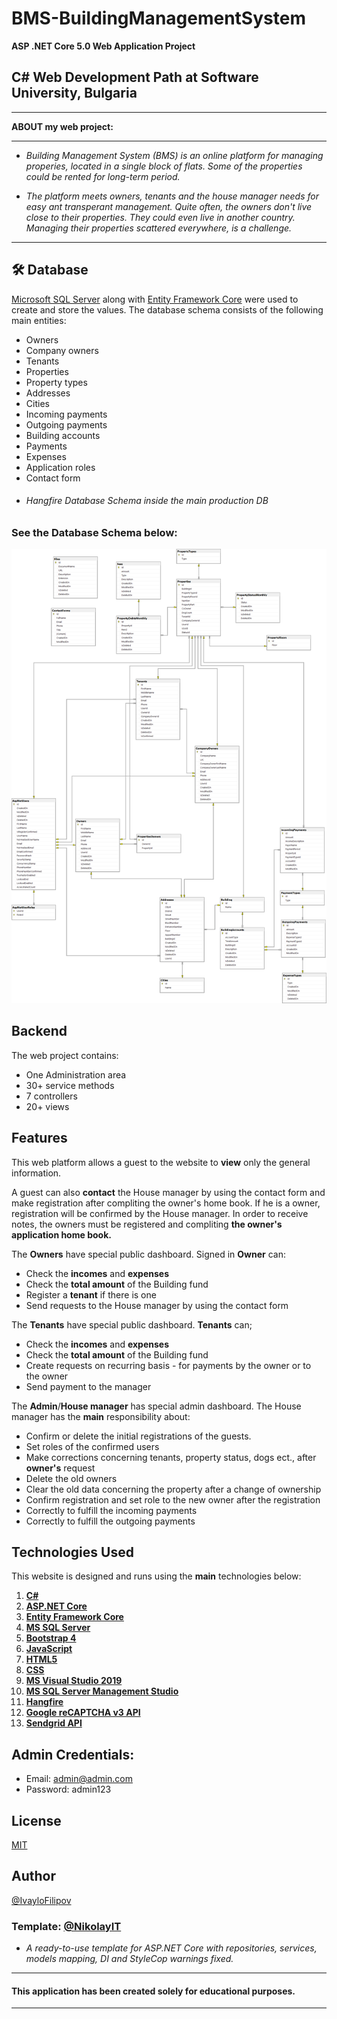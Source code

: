 # BMS-BuildingManagementSystem

  **ASP .NET Core 5.0 Web Application Project** 

 ## C# Web Development Path at Software University, Bulgaria
------------

 **ABOUT my web project:**

------------
- *Building Management System (BMS) is an online platform for managing properies, located in a single block of flats. Some of the properties could be rented for long-term period.*

- *The platform meets owners, tenants and the house manager needs for easy ant transperant management. Quite often, the owners don't live close to their properties. They could even live in another country. Managing their properties scattered everywhere, is a challenge.*

------------

## 🛠 **Database**
[Microsoft SQL Server](https://www.microsoft.com/en-us/sql-server/sql-server-downloads) along with [Entity Framework Core](https://dotnet.microsoft.com/download) were used to create and store the values. 
The database schema consists of the following main entities:

* Owners
* Company owners
* Tenants
* Properties
* Property types
* Addresses
* Cities
* Incoming payments
* Outgoing payments
* Building accounts
* Payments
* Expenses
* Application roles
* Contact form
* ###### Hangfire Database Schema inside the main production DB

### **See the Database Schema below:**

<p align="center">
  <img width="1000" src="Web/BuildingManagementSystem.Web/wwwroot/BMS.dbDiagram.png" alt="Diagram"> 
</p>

## **Backend**
The web project contains:
* One Administration area
* 30+ service methods
* 7 controllers
* 20+ views

## **Features**

This web platform allows a guest to the website to **view** only the general information.

A guest can also **contact** the House manager by using the contact form and make registration after compliting the owner's home book.
If he is a owner, registration will be confirmed by the House manager.
In order to receive notes, the owners must be registered and compliting **the owner's application home book.**

The **Owners** have special public dashboard.
Signed in **Owner** can:
* Check the **incomes** and **expenses**
* Check the **total amount** of the Building fund
* Register a **tenant** if there is one
* Send requests to the House manager by using the contact form

The **Tenants** have special public dashboard.
**Tenants** can;
* Check the **incomes** and **expenses**
* Check the **total amount** of the Building fund
* Create requests on recurring basis - for payments by the owner or to the owner
* Send payment to the manager

The **Admin**/**House manager** has special admin dashboard.
The House manager has the **main** responsibility about:
* Confirm or delete the initial registrations of the guests.
* Set roles of the confirmed users
* Make corrections concerning tenants, property status, dogs ect., after **owner's** request
* Delete the old owners
* Clear the old data concerning the property after a change of ownership
* Confirm registration and set role to the new owner after the registration
* Correctly to fulfill the incoming payments
* Correctly to fulfill the outgoing payments

## **Technologies Used**

This website is designed and runs using the **main** technologies below:

   1) **[C#](https://en.wikipedia.org/wiki/C_Sharp_(programming_language))**
   2) **[ASP.NET Core](https://en.wikipedia.org/wiki/ASP.NET_Core)**
   3) **[Entity Framework Core](https://en.wikipedia.org/wiki/Entity_Framework?wprov=srpw1_0)**
   4) **[MS SQL Server](https://en.wikipedia.org/wiki/Microsoft_SQL_Server)**
   5) **[Bootstrap 4](https://getbootstrap.com/docs/4.0/getting-started/introduction/)**
   6) **[JavaScript](https://en.wikipedia.org/wiki/JavaScript)**
   7) **[HTML5](https://en.wikipedia.org/wiki/HTML)**
   8) **[CSS](https://www.w3schools.com/css/css_intro.asp)**
   9) **[MS Visual Studio 2019](https://code.visualstudio.com/)**
   10) **[MS SQL Server Management Studio](https://docs.microsoft.com/en-us/sql/ssms/download-sql-server-management-studio-ssms?view=sql-server-ver15)**
   11) **[Hangfire](https://www.hangfire.io/)**
   12) **[Google reCAPTCHA v3 API](https://developers.google.com/recaptcha/docs/v3)**
   13) **[Sendgrid API](https://sendgrid.com/docs/API_Reference/api_v3.html)**

## Admin Credentials:
- Email: admin@admin.com
- Password: admin123

## License
[MIT](https://choosealicense.com/licenses/mit/)

## Author
[@IvayloFilipov](https://github.com/IvayloFilipov/BMS-BuildingManagementSystem)

### Template: [@NikolayIT](https://github.com/NikolayIT/ASP.NET-Core-Template)
- *A ready-to-use template for ASP.NET Core with repositories, services, models mapping, DI and StyleCop warnings fixed.*

------------

#### This application has been created solely for educational purposes.

------------
